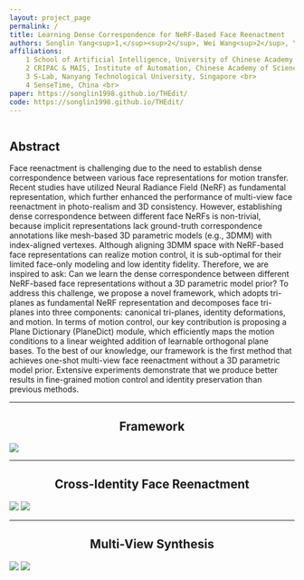 ```yaml
---
layout: project_page
permalink: /
title: Learning Dense Correspondence for NeRF-Based Face Reenactment
authors: Songlin Yang<sup>1,</sup><sup>2</sup>, Wei Wang<sup>2</sup>, Yushi Lan<sup>3</sup>, Xiangyu Fan<sup>4</sup>, Bo Peng<sup>2</sup>, Lei Yang<sup>4</sup>, Jing Dong<sup>2</sup>
affiliations:
    1 School of Artificial Intelligence, University of Chinese Academy of Sciences, China <br>
    2 CRIPAC & MAIS, Institute of Automation, Chinese Academy of Sciences, China <br>
    3 S-Lab, Nanyang Technological University, Singapore <br>
    4 SenseTime, China <br>
paper: https://songlin1998.github.io/THEdit/
code: https://songlin1998.github.io/THEdit/
---
```


<div class="columns is-centered has-text-centered">
    <div class="column is-four-fifths">
        <h2>Abstract</h2>
        <div class="content has-text-justified">
Face reenactment is challenging due to the need to establish dense correspondence between various face representations for motion transfer. Recent studies have utilized Neural Radiance Field (NeRF) as fundamental representation, which further enhanced the performance of multi-view face reenactment in photo-realism and 3D consistency. However, establishing dense correspondence between different face NeRFs is non-trivial, because implicit representations lack ground-truth correspondence annotations like mesh-based 3D parametric models (e.g., 3DMM) with index-aligned vertexes. Although aligning 3DMM space with NeRF-based face representations can realize motion control, it is sub-optimal for their limited face-only modeling and low identity fidelity. Therefore, we are inspired to ask: Can we learn the dense correspondence between different NeRF-based face representations without a 3D parametric model prior? To address this challenge, we propose a novel framework, which adopts tri-planes as fundamental NeRF representation and decomposes face tri-planes into three components: canonical tri-planes, identity deformations, and motion. In terms of motion control, our key contribution is proposing a Plane Dictionary (PlaneDict) module, which efficiently maps the motion conditions to a linear weighted addition of learnable orthogonal plane bases. To the best of our knowledge, our framework is the first method that achieves one-shot multi-view face reenactment without a 3D parametric model prior. Extensive experiments demonstrate that we produce better results in fine-grained motion control and identity preservation than previous methods.
        </div>
    </div>
</div>

---

## <center> Framework
![](/static/image/pipeline.png)

---

## <center> Cross-Identity Face Reenactment
![](/static/image/demo_0.gif)
![](/static/image/demo_1.gif)

---

## <center> Multi-View Synthesis
![](/static/image/demo_2.gif)
![](/static/image/demo_3.gif)
